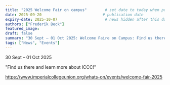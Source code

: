```yaml
---
title: "2025 Welcome Fair on campus"        # set date to today when posting
date: 2025-09-20                           # publication date
expiry-date: 2025-10-07                     # news hidden after this date
authors: ["Frederik Beck"]  
featured_image: 
draft: false
summary: "30 Sept – 01 Oct 2025: Welcome Faire on Campus: Find us there..."  # text shown in snippet
tags: ["News", "Events"]
---
```



30 Sept – 01 Oct 2025

"Find us there and learn more about ICCC!"

https://www.imperialcollegeunion.org/whats-on/events/welcome-fair-2025
